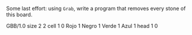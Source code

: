 Some last effort: using `Grab`, write a program that removes every stone of this board.

<gs-board>
  GBB/1.0
    size 2 2
    cell 1 0 Rojo 1 Negro 1 Verde 1 Azul 1
    head 1 0
</gs-board>